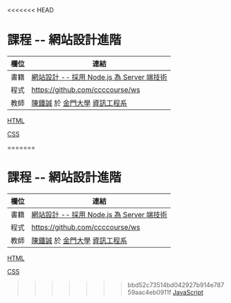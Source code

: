 <<<<<<< HEAD
# 課程 -- 網站設計進階

欄位   | 連結
-------|-----------------------------------------------
書籍   |  [網站設計 -- 採用 Node.js 為 Server 端技術](https://github.com/ccccourse/ws/tree/master/code)
程式   |  https://github.com/ccccourse/ws
教師   | [陳鍾誠](http://www.nqu.edu.tw/educsie/index.php?act=blog&code=list&ids=4) 於 [金門大學](http://www.nqu.edu.tw/) [資訊工程系](http://www.nqu.edu.tw/educsie/index.php) 


[HTML](html.md)

[CSS](css.md)

=======
# 課程 -- 網站設計進階

欄位   | 連結
-------|-----------------------------------------------
書籍   |  [網站設計 -- 採用 Node.js 為 Server 端技術](https://github.com/ccccourse/ws/tree/master/code)
程式   |  https://github.com/ccccourse/ws
教師   | [陳鍾誠](http://www.nqu.edu.tw/educsie/index.php?act=blog&code=list&ids=4) 於 [金門大學](http://www.nqu.edu.tw/) [資訊工程系](http://www.nqu.edu.tw/educsie/index.php) 


[HTML](html.md)

[CSS](css.md)

>>>>>>> bbd52c73514bd042927b914e78759aac4eb0911f
[JavaScript](JavaScript.md)
